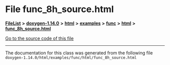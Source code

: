 

# File func\_8h\_source.html



[**FileList**](files.md) **>** [**doxygen-1.14.0**](dir_9d5bad020669189c90cda983471be5d0.md) **>** [**html**](dir_05d1fd8a7cdd04f638f8b23196de02e2.md) **>** [**examples**](dir_aa52e73a32d193037813a53dcfe817b6.md) **>** [**func**](dir_b8a13f2b7ae4a8f5191b4862c1171d55.md) **>** [**html**](dir_5fb459011e5126c15a39ec430f942fa2.md) **>** [**func\_8h\_source.html**](func__8h__source_8html.md)

[Go to the source code of this file](func__8h__source_8html_source.md)





































































------------------------------
The documentation for this class was generated from the following file `doxygen-1.14.0/html/examples/func/html/func_8h_source.html`

